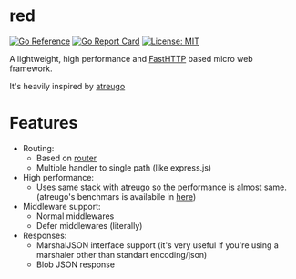 # red

[![Go Reference](https://pkg.go.dev/badge/github.com/emirmuminoglu/red.svg)](https://pkg.go.dev/github.com/emirmuminoglu/red)
[![Go Report Card](https://goreportcard.com/badge/github.com/emirmuminoglu/red)](https://goreportcard.com/report/github.com/emirmuminoglu/red)
[![License: MIT](https://img.shields.io/badge/License-MIT-yellow.svg)](https://opensource.org/licenses/MIT)

A lightweight, high performance and [FastHTTP](https://github.com/valyala/fasthttp) based micro web framework.

It's heavily inspired by [atreugo](https://github.com/savsgio/atreugo)

# Features

- Routing:
  - Based on [router](https://github.com/fasthttp/router)
  - Multiple handler to single path (like express.js)  
- High performance:
  - Uses same stack with [atreugo](https://github.com/savsgio/atreugo) so the performance is almost same. (atreugo's benchmars is availabile in [here](https://github.com/smallnest/go-web-framework-benchmark))
- Middleware support:
  - Normal middlewares
  - Defer middlewares (literally)
- Responses:
  - MarshalJSON interface support (it's very useful if you're using a marshaler other than standart encoding/json)
  - Blob JSON response
